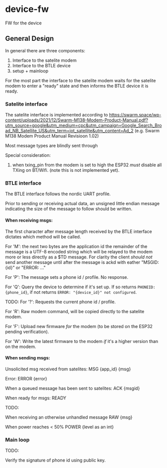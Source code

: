 # device-fw
FW for the device

## General Design

In general there are three components:
1) Interface to the satelite modem
2) Interface to the BTLE device
3) setup + mainloop

For the most part the interface to the satelite modem waits for the satelite modem to enter a "ready" state and then informs the BTLE device it is ready.

### Satelite interface

The satelite interface is implemented according to
https://swarm.space/wp-content/uploads/2021/12/Swarm-M138-Modem-Product-Manual.pdf?utm_source=google&utm_medium=cpc&utm_campaign=Google_Search_Broad_NB_Satellite_US&utm_term=iot_satellite&utm_content=Ad_2
(e.g. Swarm M138 Modem Product Manual Revisioon 1.02)

Most message types are blindly sent through 

Special consideration:
1) when txing_pin from the modem is set to high the ESP32 *must* disable all TXing on BT/Wifi.
(note this is not implemented yet).

### BTLE interface

The BTLE interface follows the nordic UART profile.

Prior to sending or receiving actual data, an unsigned little endian message indicating the size of the message to follow should be written.


#### When receiving msgs:
The first character after message length received by the BTLE interface dictates which method will be called.

For 'M':
the next two bytes are the application id
the remainder of the message is a UTF-8 encoded string which will be relayed to the modem more or less directly as a $TD message.
For clarity the client _should not_ send another message until after the message is ackd with eather "MSGID: {id}" or "ERROR: ..."

For 'P':
The message sets a phone id / profile.
No response.

For 'Q':
Query the device to determine if it's set up. If so returns `PHONEID: {phone_id}`, if not returns `ERROR: "{device_id}" not configured`.

TODO:
For '?':
Requests the current phone id / profile.

For 'R':
Raw modem command, will be copied directly to the satelite modem.

For 'F':
Upload new firmware *for* the modem (to be stored on the ESP32 pending verification).

For 'W':
Write the latest firmware to the modem *if* it's a higher version than on the modem.

#### When sending msgs:

Unsolicited msg received from satelites:
MSG {app_id} {msg}

Error:
ERROR {error}

When a queued message has been sent to satelites: 
ACK {msgid}

When ready for msgs:
READY

TODO:

When receiving an otherwise unhandled message
RAW {msg}

When power reaches < 50%
POWER {level as an int}

### Main loop

TODO:

Verify the signature of phone id using public key.
